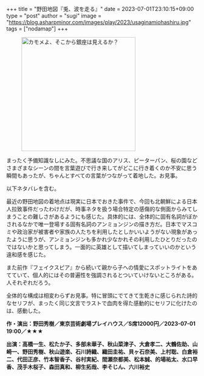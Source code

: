 +++
title = "野田地図『兎、波を走る』"
date = 2023-07-01T23:10:15+09:00
type = "post"
author = "sugi"
image = "https://blog.asharpminor.com/images/play/2023/usaginamiohashiru.jpg"
tags = ["nodamap"]
+++
<figure class="alignleft"><img src="/images/play/2023/usaginamiohashiru.jpg" alt="カモメよ、そこから銀座は見えるか？" style="width: 300px !important;"></figure>

まったく予備知識なしにみた。不思議な国のアリス、ピーターパン、桜の園などさまざまなシーンの間を言葉遊びで行き来してがどこに行き着くのか不安に思う瞬間もあったが、ちゃんとすべての言葉がつながって着地した。お見事。

以下ネタバレを含む。

最近の野田地図の着地点は現実に日本でおきた事件で、今回も北朝鮮による日本人拉致事件だったわけだが、時事ネタを扱う場合特定の感傷的な側面からみてしまうことの難しさがあるようにも感じた。具体的には、全体的に固有名詞がぼかされるなかで唯一登場する固有名詞のアンミョンジンの描き方だ。日本でマスコミや政治家が被害者や家族の人たちを利用したとしかいいようがない現象があったように思うが、アンミョンジンも多かれ少なかれその利用したひとりだったのではないかと思ってしまう。一面的に英雄として描いてしまっていいのかという違和感を感じた。

また前作『フェイクスピア』から続いて親から子への情愛にスポットライトをあてていて、個人的にはその普遍性を強調されるとついていけないところがある。人それぞれだろう。

全体的な構成は相変わらずお見事。特に冒頭にでてきて生乾きに感じられた詩的なセリフが、まったく同じ文言でラストで血肉を得た感動的にセリフに化けたのは、感動した。

**作・演出：野田秀樹／東京芸術劇場プレイハウス／S席12000円／2023-07-01 19:00／★★★**

**出演：高橋一生、松たか子、多部未華子、秋山菜津子、大倉孝二、大鶴佐助、山崎一、野田秀樹、秋山遊楽、石川詩織、織田圭祐、貝ヶ石奈美、上村聡、白倉裕二、代田正彦、竹本智香子、谷村実紀、間瀬奈都美、松本誠、的場祐太、水口早香、茂手木桜子、森田真和、柳生拓哉、李そじん、六川裕史**